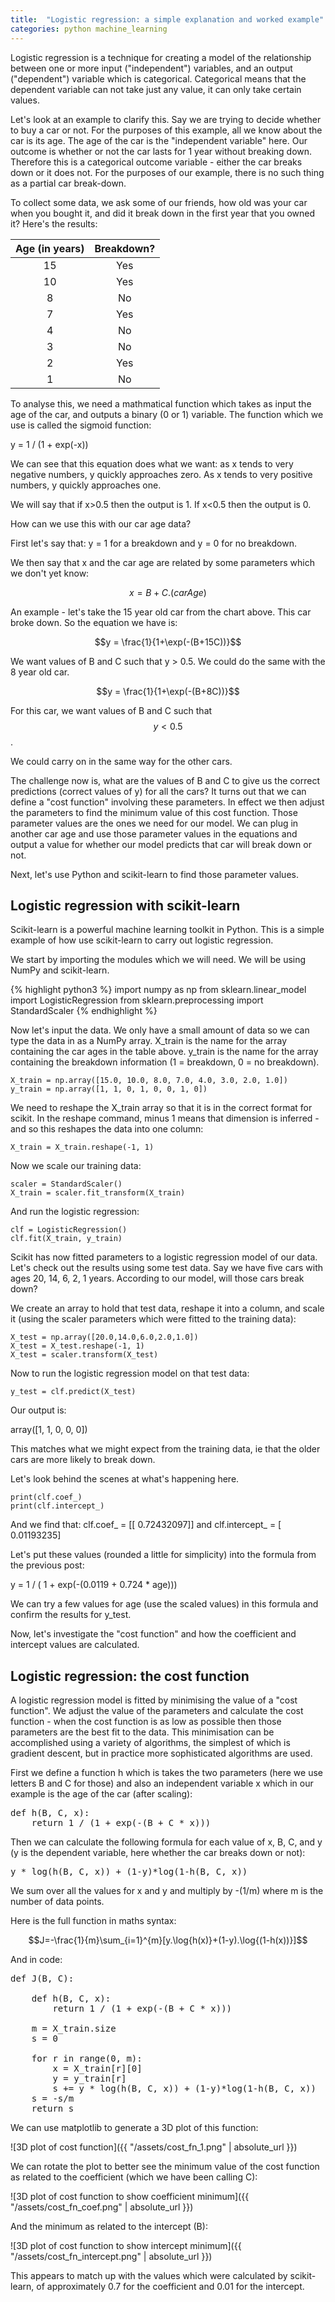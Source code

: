 ```yaml
---
title:  "Logistic regression: a simple explanation and worked example"
categories: python machine_learning
---
```

Logistic regression is a technique for creating a model of the relationship between one or more input ("independent") variables, and an output ("dependent") variable which is categorical. Categorical means that the dependent variable can not take just any value, it can only take certain values. 

Let's look at an example to clarify this. Say we are trying to decide whether to buy a car or not. For the purposes of this example, all we know about the car is its age. The age of the car is the "independent variable" here. Our outcome is whether or not the car lasts for 1 year without breaking down. Therefore this is a categorical outcome variable - either the car breaks down or it does not. For the purposes of our example, there is no such thing as a partial car break-down. 

To collect some data, we ask some of our friends, how old was your car when you bought it, and did it break down in the first year that you owned it? Here's the results:

Age (in years)| Breakdown?
:------------:|:-----------:
15 | Yes
10 | Yes
8 | No
7 | Yes
4 | No
3 | No
2 | Yes
1 | No

To analyse this, we need a mathmatical function which takes as input the age of the car, and outputs a binary (0 or 1) variable. The function which we use is called the sigmoid function:

y = 1 / (1 + exp(-x))

We can see that this equation does what we want: as x tends to very negative numbers, y quickly approaches zero. As x tends to very positive numbers, y quickly approaches one. 

We will say that if x>0.5 then the output is 1.
If x<0.5 then the output is 0.

How can we use this with our car age data? 

First let's say that: y = 1 for a breakdown and y = 0 for no breakdown.

We then say that x and the car age are related by some parameters which we don't yet know:

$$x=B + C . (carAge)$$

An example - let's take the 15 year old car from the chart above. This car broke down. So the equation we have is:

$$y = \frac{1}{1+\exp(-(B+15C))}$$

We want values of B and C such that y > 0.5. We could do the same with the 8 year old car.

$$y = \frac{1}{1+\exp(-(B+8C))}$$

For this car, we want values of B and C such that $$y < 0.5$$.

We could carry on in the same way for the other cars.

The challenge now is, what are the values of B and C to give us the correct predictions (correct values of y) for all the cars? It turns out that we can define a "cost function" involving these parameters. In effect we then adjust the parameters to find the minimum value of this cost function. Those parameter values are the ones we need for our model. We can plug in another car age and use those parameter values in the equations and output a value for whether our model predicts that car will break down or not.

Next, let's use Python and scikit-learn to find those parameter values.

## Logistic regression with scikit-learn

Scikit-learn is a powerful machine learning toolkit in Python.  This is a simple example of how use scikit-learn to carry out logistic regression.

We start by importing the modules which we will need. We will be using NumPy and scikit-learn.

{% highlight python3 %}
import numpy as np
from sklearn.linear_model import LogisticRegression
from sklearn.preprocessing import StandardScaler
{% endhighlight %}

Now let's input the data. We only have a small amount of data so we can type the data in as a NumPy array. X_train is the name for the array containing the car ages in the table above. y_train is the name for the array containing the breakdown information (1 = breakdown, 0 = no breakdown).

```python3
X_train = np.array([15.0, 10.0, 8.0, 7.0, 4.0, 3.0, 2.0, 1.0])
y_train = np.array([1, 1, 0, 1, 0, 0, 1, 0])
```

We need to reshape the X_train array so that it is in the correct format for scikit. In the reshape command, minus 1 means that dimension is inferred - and so this reshapes the data into one column:

```python3
X_train = X_train.reshape(-1, 1)
```

Now we scale our training data:
```python3
scaler = StandardScaler()
X_train = scaler.fit_transform(X_train)
```

And run the logistic regression:
```python3
clf = LogisticRegression()
clf.fit(X_train, y_train)
```

Scikit has now fitted parameters to a logistic regression model of our data. Let's check out the results using some test data. Say we have five cars with ages 20, 14, 6, 2, 1 years. According to our model, will those cars break down?

We create an array to hold that test data, reshape it into a column, and scale it (using the scaler parameters which were fitted to the training data):

```python3
X_test = np.array([20.0,14.0,6.0,2.0,1.0])
X_test = X_test.reshape(-1, 1)
X_test = scaler.transform(X_test)
```

Now to run the logistic regression model on that test data:

```python3
y_test = clf.predict(X_test)
```

Our output is:

array([1, 1, 0, 0, 0])

This matches what we might expect from the training data, ie that the older cars are more likely to break down.

Let's look behind the scenes at what's happening here.

```python3
print(clf.coef_)
print(clf.intercept_)
```

And we find that:
clf.coef_ = [[ 0.72432097]] and clf.intercept_ = [ 0.01193235]

Let's put these values (rounded a little for simplicity) into the formula from the previous post:

y = 1 / ( 1 + exp(-(0.0119 + 0.724 * age)))

We can try a few values for age (use the scaled values) in this formula and confirm the results for y_test.

Now, let's investigate the "cost function" and how the coefficient and intercept values are calculated.

## Logistic regression: the cost function

A logistic regression model is fitted by minimising the value of a "cost function". We adjust the value of the parameters and calculate the cost function - when the cost function is as low as possible then those parameters are the best fit to the data. This minimisation can be accomplished using a variety of algorithms, the simplest of which is gradient descent, but in practice more sophisticated algorithms are used.

First we define a function h which is takes the two parameters (here we use letters B and C for those) and also an independent variable x which in our example is the age of the car (after scaling):
 
<pre class="lang:default decode:true " >def h(B, C, x):
    return 1 / (1 + exp(-(B + C * x)))</pre> 

Then we can calculate the following formula for each value of x, B, C, and y (y is the dependent variable, here whether the car breaks down or not):

<pre class="lang:default decode:true " >y * log(h(B, C, x)) + (1-y)*log(1-h(B, C, x))</pre> 

We sum over all the values for x and y and multiply by -(1/m) where m is the number of data points.

Here is the full function in maths syntax:

$$J=-\frac{1}{m}\sum_{i=1}^{m}[y.\log{h(x)}+(1-y).\log{(1-h(x))}]$$

And in code:

<pre class="lang:python decode:true " >def J(B, C):

    def h(B, C, x):
        return 1 / (1 + exp(-(B + C * x)))

    m = X_train.size
    s = 0
    
    for r in range(0, m):
        x = X_train[r][0]
        y = y_train[r]
        s += y * log(h(B, C, x)) + (1-y)*log(1-h(B, C, x))
    s = -s/m
    return s</pre> 

We can use matplotlib to generate a 3D plot of this function:

![3D plot of cost function]({{ "/assets/cost_fn_1.png" | absolute_url }})

We can rotate the plot to better see the minimum value of the cost function as related to the coefficient (which we have been calling C):

![3D plot of cost function to show coefficient minimum]({{ "/assets/cost_fn_coef.png" | absolute_url }})

And the minimum as related to the intercept (B):

![3D plot of cost function to show intercept minimum]({{ "/assets/cost_fn_intercept.png" | absolute_url }})

This appears to match up with the values which were calculated by scikit-learn, of approximately 0.7 for the coefficient and 0.01 for the intercept.